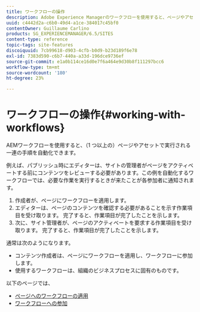 ```yaml
---
title: ワークフローの操作
description: Adobe Experience Managerのワークフローを使用すると、ページやアセットで実行される一連の手順を自動化できます。
uuid: c4442d2a-c6b0-49d4-a1ce-384017c45bf0
contentOwner: Guillaume Carlino
products: SG_EXPERIENCEMANAGER/6.5/SITES
content-type: reference
topic-tags: site-features
discoiquuid: 7cb99618-d903-4cfb-b0d9-b23d189f6e78
exl-id: 7383d590-c6b7-440a-a33d-196dce9736ef
source-git-commit: e1a0b114ce16d0e7f6a464e9d30b8f111297bcc6
workflow-type: tm+mt
source-wordcount: '180'
ht-degree: 23%

---
```


# ワークフローの操作{#working-with-workflows}

AEMワークフローを使用すると、（1 つ以上の）ページやアセットで実行される一連の手順を自動化できます。

例えば、パブリッシュ時にエディターは、サイトの管理者がページをアクティベートする前にコンテンツをレビューする必要があります。この例を自動化するワークフローでは、必要な作業を実行するときが来たことが各参加者に通知されます。

1. 作成者が、ページにワークフローを適用します。
1. エディターは、ページのコンテンツを確認する必要があることを示す作業項目を受け取ります。 完了すると、作業項目が完了したことを示します。
1. 次に、サイト管理者が、ページのアクティベートを要求する作業項目を受け取ります。 完了すると、作業項目が完了したことを示します。

通常は次のようになります。

* コンテンツ作成者は、ページにワークフローを適用し、ワークフローに参加します。
* 使用するワークフローは、組織のビジネスプロセスに固有のものです。

以下のページでは、

* [ページへのワークフローの適用 ](/help/sites-authoring/workflows-applying.md)
* [ワークフローへの参加 ](/help/sites-authoring/workflows-participating.md)
